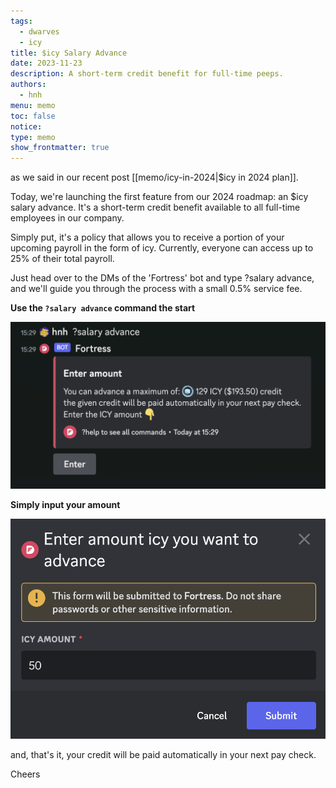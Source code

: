 ```yaml
---
tags:
  - dwarves
  - icy
title: $icy Salary Advance
date: 2023-11-23
description: A short-term credit benefit for full-time peeps.
authors:
  - hnh
menu: memo
toc: false
notice:
type: memo
show_frontmatter: true
---
```


as we said in our recent post [[memo/icy-in-2024|$icy in 2024 plan]].

Today, we're launching the first feature from our 2024 roadmap: an $icy salary advance.
It's a short-term credit benefit available to all full-time employees in our company.

Simply put, it's a policy that allows you to receive a portion of your upcoming payroll in the form of icy. Currently, everyone can access up to 25% of their total payroll.

Just head over to the DMs of the 'Fortress' bot and type ?salary advance, and we'll guide you through the process with a small 0.5% service fee.

**Use the `?salary advance` command the start**

![](assets/icy/salary-advance.jpg)

**Simply input your amount**

![](assets/icy/salary-advance-amount.jpg)

and, that's it, your credit will be paid automatically in your next pay check.

Cheers
